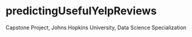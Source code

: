 # predictingUsefulYelpReviews
Capstone Project, Johns Hopkins University, Data Science Specialization
